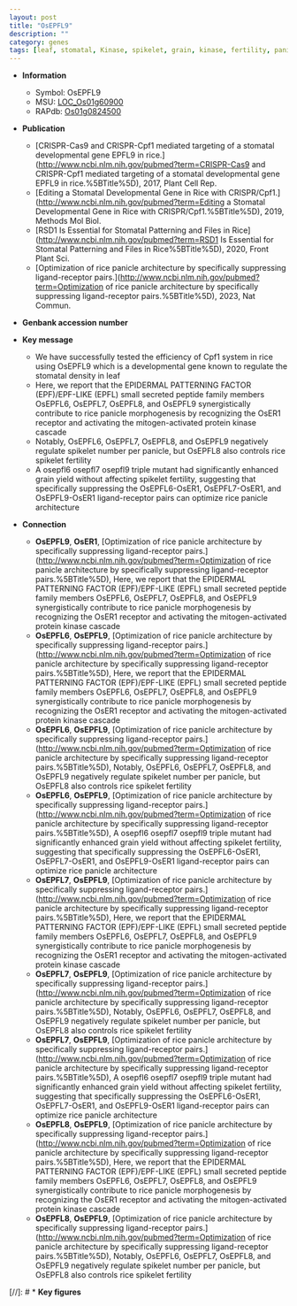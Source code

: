 ```yaml
---
layout: post
title: "OsEPFL9"
description: ""
category: genes
tags: [leaf, stomatal, Kinase, spikelet, grain, kinase, fertility, panicle, grain yield, yield, architecture, spikelet number, protein kinase, panicle architecture]
---
```


* **Information**  
    + Symbol: OsEPFL9  
    + MSU: [LOC_Os01g60900](http://rice.uga.edu/cgi-bin/ORF_infopage.cgi?orf=LOC_Os01g60900)  
    + RAPdb: [Os01g0824500](https://rapdb.dna.affrc.go.jp/locus/?name=Os01g0824500)  

* **Publication**  
    + [CRISPR-Cas9 and CRISPR-Cpf1 mediated targeting of a stomatal developmental gene EPFL9 in rice.](http://www.ncbi.nlm.nih.gov/pubmed?term=CRISPR-Cas9 and CRISPR-Cpf1 mediated targeting of a stomatal developmental gene EPFL9 in rice.%5BTitle%5D), 2017, Plant Cell Rep.
    + [Editing a Stomatal Developmental Gene in Rice with CRISPR/Cpf1.](http://www.ncbi.nlm.nih.gov/pubmed?term=Editing a Stomatal Developmental Gene in Rice with CRISPR/Cpf1.%5BTitle%5D), 2019, Methods Mol Biol.
    + [RSD1 Is Essential for Stomatal Patterning and Files in Rice](http://www.ncbi.nlm.nih.gov/pubmed?term=RSD1 Is Essential for Stomatal Patterning and Files in Rice%5BTitle%5D), 2020, Front Plant Sci.
    + [Optimization of rice panicle architecture by specifically suppressing ligand-receptor pairs.](http://www.ncbi.nlm.nih.gov/pubmed?term=Optimization of rice panicle architecture by specifically suppressing ligand-receptor pairs.%5BTitle%5D), 2023, Nat Commun.

* **Genbank accession number**  

* **Key message**  
    + We have successfully tested the efficiency of Cpf1 system in rice using OsEPFL9 which is a developmental gene known to regulate the stomatal density in leaf
    + Here, we report that the EPIDERMAL PATTERNING FACTOR (EPF)/EPF-LIKE (EPFL) small secreted peptide family members OsEPFL6, OsEPFL7, OsEPFL8, and OsEPFL9 synergistically contribute to rice panicle morphogenesis by recognizing the OsER1 receptor and activating the mitogen-activated protein kinase cascade
    + Notably, OsEPFL6, OsEPFL7, OsEPFL8, and OsEPFL9 negatively regulate spikelet number per panicle, but OsEPFL8 also controls rice spikelet fertility
    + A osepfl6 osepfl7 osepfl9 triple mutant had significantly enhanced grain yield without affecting spikelet fertility, suggesting that specifically suppressing the OsEPFL6-OsER1, OsEPFL7-OsER1, and OsEPFL9-OsER1 ligand-receptor pairs can optimize rice panicle architecture

* **Connection**  
    + __OsEPFL9__, __OsER1__, [Optimization of rice panicle architecture by specifically suppressing ligand-receptor pairs.](http://www.ncbi.nlm.nih.gov/pubmed?term=Optimization of rice panicle architecture by specifically suppressing ligand-receptor pairs.%5BTitle%5D),  Here, we report that the EPIDERMAL PATTERNING FACTOR (EPF)/EPF-LIKE (EPFL) small secreted peptide family members OsEPFL6, OsEPFL7, OsEPFL8, and OsEPFL9 synergistically contribute to rice panicle morphogenesis by recognizing the OsER1 receptor and activating the mitogen-activated protein kinase cascade
    + __OsEPFL6__, __OsEPFL9__, [Optimization of rice panicle architecture by specifically suppressing ligand-receptor pairs.](http://www.ncbi.nlm.nih.gov/pubmed?term=Optimization of rice panicle architecture by specifically suppressing ligand-receptor pairs.%5BTitle%5D),  Here, we report that the EPIDERMAL PATTERNING FACTOR (EPF)/EPF-LIKE (EPFL) small secreted peptide family members OsEPFL6, OsEPFL7, OsEPFL8, and OsEPFL9 synergistically contribute to rice panicle morphogenesis by recognizing the OsER1 receptor and activating the mitogen-activated protein kinase cascade
    + __OsEPFL6__, __OsEPFL9__, [Optimization of rice panicle architecture by specifically suppressing ligand-receptor pairs.](http://www.ncbi.nlm.nih.gov/pubmed?term=Optimization of rice panicle architecture by specifically suppressing ligand-receptor pairs.%5BTitle%5D),  Notably, OsEPFL6, OsEPFL7, OsEPFL8, and OsEPFL9 negatively regulate spikelet number per panicle, but OsEPFL8 also controls rice spikelet fertility
    + __OsEPFL6__, __OsEPFL9__, [Optimization of rice panicle architecture by specifically suppressing ligand-receptor pairs.](http://www.ncbi.nlm.nih.gov/pubmed?term=Optimization of rice panicle architecture by specifically suppressing ligand-receptor pairs.%5BTitle%5D),  A osepfl6 osepfl7 osepfl9 triple mutant had significantly enhanced grain yield without affecting spikelet fertility, suggesting that specifically suppressing the OsEPFL6-OsER1, OsEPFL7-OsER1, and OsEPFL9-OsER1 ligand-receptor pairs can optimize rice panicle architecture
    + __OsEPFL7__, __OsEPFL9__, [Optimization of rice panicle architecture by specifically suppressing ligand-receptor pairs.](http://www.ncbi.nlm.nih.gov/pubmed?term=Optimization of rice panicle architecture by specifically suppressing ligand-receptor pairs.%5BTitle%5D),  Here, we report that the EPIDERMAL PATTERNING FACTOR (EPF)/EPF-LIKE (EPFL) small secreted peptide family members OsEPFL6, OsEPFL7, OsEPFL8, and OsEPFL9 synergistically contribute to rice panicle morphogenesis by recognizing the OsER1 receptor and activating the mitogen-activated protein kinase cascade
    + __OsEPFL7__, __OsEPFL9__, [Optimization of rice panicle architecture by specifically suppressing ligand-receptor pairs.](http://www.ncbi.nlm.nih.gov/pubmed?term=Optimization of rice panicle architecture by specifically suppressing ligand-receptor pairs.%5BTitle%5D),  Notably, OsEPFL6, OsEPFL7, OsEPFL8, and OsEPFL9 negatively regulate spikelet number per panicle, but OsEPFL8 also controls rice spikelet fertility
    + __OsEPFL7__, __OsEPFL9__, [Optimization of rice panicle architecture by specifically suppressing ligand-receptor pairs.](http://www.ncbi.nlm.nih.gov/pubmed?term=Optimization of rice panicle architecture by specifically suppressing ligand-receptor pairs.%5BTitle%5D),  A osepfl6 osepfl7 osepfl9 triple mutant had significantly enhanced grain yield without affecting spikelet fertility, suggesting that specifically suppressing the OsEPFL6-OsER1, OsEPFL7-OsER1, and OsEPFL9-OsER1 ligand-receptor pairs can optimize rice panicle architecture
    + __OsEPFL8__, __OsEPFL9__, [Optimization of rice panicle architecture by specifically suppressing ligand-receptor pairs.](http://www.ncbi.nlm.nih.gov/pubmed?term=Optimization of rice panicle architecture by specifically suppressing ligand-receptor pairs.%5BTitle%5D),  Here, we report that the EPIDERMAL PATTERNING FACTOR (EPF)/EPF-LIKE (EPFL) small secreted peptide family members OsEPFL6, OsEPFL7, OsEPFL8, and OsEPFL9 synergistically contribute to rice panicle morphogenesis by recognizing the OsER1 receptor and activating the mitogen-activated protein kinase cascade
    + __OsEPFL8__, __OsEPFL9__, [Optimization of rice panicle architecture by specifically suppressing ligand-receptor pairs.](http://www.ncbi.nlm.nih.gov/pubmed?term=Optimization of rice panicle architecture by specifically suppressing ligand-receptor pairs.%5BTitle%5D),  Notably, OsEPFL6, OsEPFL7, OsEPFL8, and OsEPFL9 negatively regulate spikelet number per panicle, but OsEPFL8 also controls rice spikelet fertility

[//]: # * **Key figures**  


